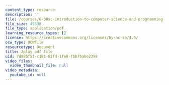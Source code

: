 ```yaml
---
content_type: resource
description: ''
file: /courses/6-00sc-introduction-to-computer-science-and-programming-spring-2011/7d88bf51c18182fd1fe8fbb7babe2398_rM3shFQyieU.pdf
file_size: 49538
file_type: application/pdf
learning_resource_types: []
license: https://creativecommons.org/licenses/by-nc-sa/4.0/
ocw_type: OCWFile
resourcetype: Document
title: 3play pdf file
uid: 7d88bf51-c181-82fd-1fe8-fbb7babe2398
video_files:
  video_thumbnail_file: null
video_metadata:
  youtube_id: null
---
```

